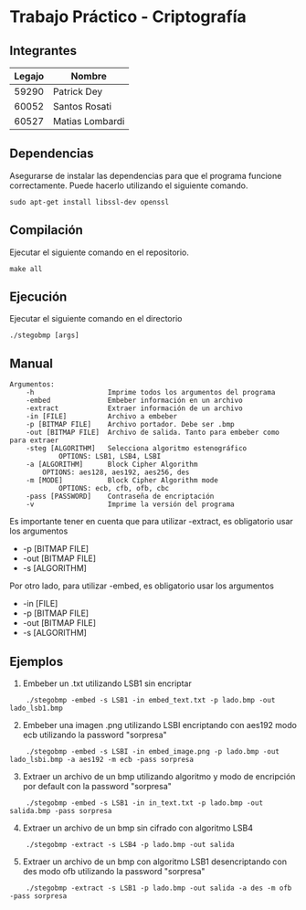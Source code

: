 # Trabajo Práctico - Criptografía

## Integrantes

| Legajo | Nombre          |
| ------ | --------------- |
| 59290  | Patrick Dey     |
| 60052  | Santos Rosati   |
| 60527  | Matias Lombardi |
## Dependencias

Asegurarse de instalar las dependencias para que el programa funcione correctamente.
Puede hacerlo utilizando el siguiente comando.

```
sudo apt-get install libssl-dev openssl
```

## Compilación

Ejecutar el siguiente comando en el repositorio.
```
make all
```
## Ejecución

Ejecutar el siguiente comando en el directorio
```
./stegobmp [args]
```

## Manual

    Argumentos:
        -h                  Imprime todos los argumentos del programa
        -embed              Embeber información en un archivo
        -extract            Extraer información de un archivo
        -in [FILE]          Archivo a embeber
        -p [BITMAP FILE]    Archivo portador. Debe ser .bmp
        -out [BITMAP FILE]  Archivo de salida. Tanto para embeber como para extraer
        -steg [ALGORITHM]   Selecciona algoritmo estenográfico
                OPTIONS: LSB1, LSB4, LSBI
        -a [ALGORITHM]      Block Cipher Algorithm
            OPTIONS: aes128, aes192, aes256, des
        -m [MODE]           Block Cipher Algorithm mode
                OPTIONS: ecb, cfb, ofb, cbc
        -pass [PASSWORD]    Contraseña de encriptación
        -v                  Imprime la versión del programa


Es importante tener en cuenta que para utilizar -extract, es obligatorio usar los argumentos
- -p [BITMAP FILE] 
- -out [BITMAP FILE]
- -s [ALGORITHM]

Por otro lado, para utilizar -embed, es obligatorio usar los argumentos 
- -in [FILE] 
- -p [BITMAP FILE] 
- -out [BITMAP FILE]
- -s [ALGORITHM]


## Ejemplos

1. Embeber un .txt utilizando LSB1 sin encriptar

```
    ./stegobmp -embed -s LSB1 -in embed_text.txt -p lado.bmp -out lado_lsb1.bmp
```

2. Embeber una imagen .png utilizando LSBI encriptando con aes192 modo ecb utilizando la password "sorpresa"

```
    ./stegobmp -embed -s LSBI -in embed_image.png -p lado.bmp -out lado_lsbi.bmp -a aes192 -m ecb -pass sorpresa
```

3. Extraer un archivo de un bmp utilizando algoritmo y modo de encripción por default con la password "sorpresa"

```
    ./stegobmp -embed -s LSB1 -in in_text.txt -p lado.bmp -out salida.bmp -pass sorpresa
```

4. Extraer un archivo de un bmp sin cifrado con algoritmo LSB4

```
    ./stegobmp -extract -s LSB4 -p lado.bmp -out salida
```

5. Extraer un archivo de un bmp con algoritmo LSB1 desencriptando con des modo ofb utilizando la password "sorpresa"

```
    ./stegobmp -extract -s LSB1 -p lado.bmp -out salida -a des -m ofb -pass sorpresa
```
